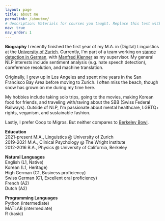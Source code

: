 ```yaml
---
layout: page
title: about me
permalink: /aboutme/
# description: Materials for courses you taught. Replace this text with your description.
nav: true
nav_order: 1
---
```


<!-- BIOGRAPHY -->
<strong>Biography</strong>
I recently finished the first year of my M.A. in (Digital) Linguistics at the [University of Zurich](https://www.cl.uzh.ch/en.html). Currently, I'm part of a team working on [stance detection in German](https://www.cl.uzh.ch/en/texttechnologies/research/opinionmining/sentiment-inference.html), with [Manfred Klenner](https://www.cl.uzh.ch/de/people/team/compling/klenner.html) as my supervisor. My general NLP interests include sentiment analysis (e.g. hate speech detection), coreference resolution, and machine translation.

Originally, I grew up in Los Angeles and spent nine years in the San Francisco Bay Area before moving to Zurich. I often miss the beach, though snow has grown on me during my time here.

My hobbies include taking solo trips, going to the movies, making Korean food for friends, and traveling with/raving about the SBB (Swiss Federal Railways). Outside of NLP, I'm passionate about mental healthcare, LGBTQ+ rights, veganism, and sustainable fashion.

Lastly, I prefer Coop to Migros. But neither compares to [Berkeley Bowl](https://g.page/BerkeleyBowlMarketplace?share).


<!-- EDUCATION -->
<p>
<strong>Education</strong><br>
2021-present M.A., Linguistics @ University of Zurich<br>
2019-2021 M.A., Clinical Psychology @ The Wright Institute<br>
2012-2016 B.A., Physics @ University of California, Berkeley
</p>


<!-- NATURAL LANGUAGES -->
<p>
<strong>Natural Languages</strong><br>
English (L1, Native)<br>
Korean (L1, Heritage)<br>
High German (C1, Business proficiency)<br>
Swiss German (C1, Excellent oral proficiency)<br>
French (A2)<br>
Dutch (A2)
</p>


<!-- PROGRAMMING LANGUAGES -->
<p>
<strong>Programming Languages</strong><br>
Python (intermediate)<br>
MATLAB (intermediate)<br>
R (basic)
</p>
